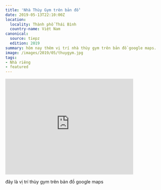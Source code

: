 ```yaml
---
title: 'Nhà Thùy Gym trên bản đồ'
date: 2019-05-13T22:10:00Z
location:
  locality: Thành phố Thái Bình
  country-name: Việt Nam
canonical:
  source: tiepz
  edition: 2019
summary: hôm nay thêm vị trí nhà thùy gym trên bản đồ google maps.
image: /images/2019/05/thuygym.jpg
tags:
- Nhà riêng
- featured
---
```


<iframe src="https://www.google.com/maps/embed?pb=!1m18!1m12!1m3!1d3738.9077432293893!2d106.35107651492265!3d20.427877386326944!2m3!1f0!2f0!3f0!3m2!1i1024!2i768!4f13.1!3m3!1m2!1s0x3135fb4a07bda28f%3A0x941f02133f98ac8e!2zVGjDuXkgR3lt!5e0!3m2!1svi!2s!4v1557978019825!5m2!1svi!2s" width="400" height="300" frameborder="0" style="border:0" allowfullscreen></iframe>

đây là vị trí thùy gym trên bản đồ google maps